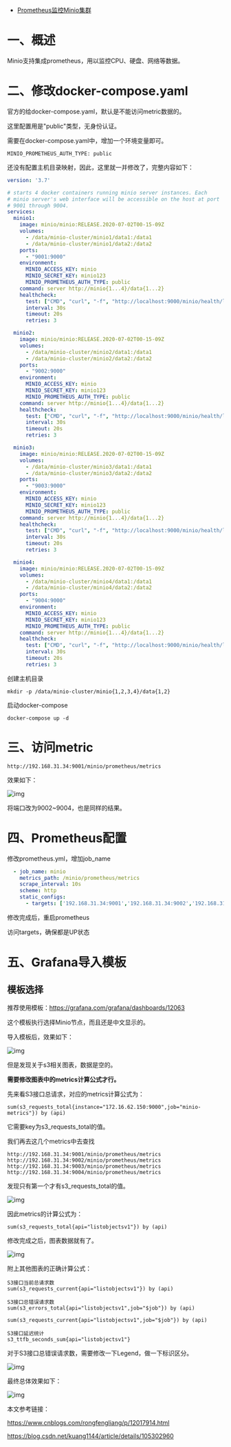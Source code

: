 - [Prometheus监控Minio集群](https://www.cnblogs.com/xiao987334176/p/13259257.html)



# 一、概述

Minio支持集成prometheus，用以监控CPU、硬盘、网络等数据。

# 二、修改docker-compose.yaml

官方的给docker-compose.yaml，默认是不能访问metric数据的。

这里配置用是"public"类型，无身份认证。

需要在docker-compose.yaml中，增加一个环境变量即可。

```
MINIO_PROMETHEUS_AUTH_TYPE: public
```

还没有配置主机目录映射，因此，这里就一并修改了，完整内容如下：

```yaml
version: '3.7'

# starts 4 docker containers running minio server instances. Each
# minio server's web interface will be accessible on the host at port
# 9001 through 9004.
services:
  minio1:
    image: minio/minio:RELEASE.2020-07-02T00-15-09Z
    volumes:
      - /data/minio-cluster/minio1/data1:/data1
      - /data/minio-cluster/minio1/data2:/data2
    ports:
      - "9001:9000"
    environment:
      MINIO_ACCESS_KEY: minio
      MINIO_SECRET_KEY: minio123
      MINIO_PROMETHEUS_AUTH_TYPE: public
    command: server http://minio{1...4}/data{1...2}
    healthcheck:
      test: ["CMD", "curl", "-f", "http://localhost:9000/minio/health/live"]
      interval: 30s
      timeout: 20s
      retries: 3

  minio2:
    image: minio/minio:RELEASE.2020-07-02T00-15-09Z
    volumes:
      - /data/minio-cluster/minio2/data1:/data1
      - /data/minio-cluster/minio2/data2:/data2
    ports:
      - "9002:9000"
    environment:
      MINIO_ACCESS_KEY: minio
      MINIO_SECRET_KEY: minio123
      MINIO_PROMETHEUS_AUTH_TYPE: public
    command: server http://minio{1...4}/data{1...2}
    healthcheck:
      test: ["CMD", "curl", "-f", "http://localhost:9000/minio/health/live"]
      interval: 30s
      timeout: 20s
      retries: 3

  minio3:
    image: minio/minio:RELEASE.2020-07-02T00-15-09Z
    volumes:
      - /data/minio-cluster/minio3/data1:/data1
      - /data/minio-cluster/minio3/data2:/data2
    ports:
      - "9003:9000"
    environment:
      MINIO_ACCESS_KEY: minio
      MINIO_SECRET_KEY: minio123
      MINIO_PROMETHEUS_AUTH_TYPE: public
    command: server http://minio{1...4}/data{1...2}
    healthcheck:
      test: ["CMD", "curl", "-f", "http://localhost:9000/minio/health/live"]
      interval: 30s
      timeout: 20s
      retries: 3

  minio4:
    image: minio/minio:RELEASE.2020-07-02T00-15-09Z
    volumes:
      - /data/minio-cluster/minio4/data1:/data1
      - /data/minio-cluster/minio4/data2:/data2
    ports:
      - "9004:9000"
    environment:
      MINIO_ACCESS_KEY: minio
      MINIO_SECRET_KEY: minio123
      MINIO_PROMETHEUS_AUTH_TYPE: public
    command: server http://minio{1...4}/data{1...2}
    healthcheck:
      test: ["CMD", "curl", "-f", "http://localhost:9000/minio/health/live"]
      interval: 30s
      timeout: 20s
      retries: 3
```

创建主机目录

```
mkdir -p /data/minio-cluster/minio{1,2,3,4}/data{1,2}
```

 

启动docker-compose

```
docker-compose up -d
```

# 三、访问metric

```
http://192.168.31.34:9001/minio/prometheus/metrics
```

效果如下：

![img](https://img2020.cnblogs.com/blog/1341090/202007/1341090-20200707100645376-383529363.png)

将端口改为9002~9004，也是同样的结果。

# 四、Prometheus配置

修改prometheus.yml，增加job_name

```yaml
  - job_name: minio
    metrics_path: /minio/prometheus/metrics
    scrape_interval: 10s
    scheme: http
    static_configs:
      - targets: ['192.168.31.34:9001','192.168.31.34:9002','192.168.31.34:9003','192.168.31.34:9004']
```

修改完成后，重启prometheus

 

访问targets，确保都是UP状态

# 五、Grafana导入模板

## 模板选择

推荐使用模板：https://grafana.com/grafana/dashboards/12063

这个模板执行选择Minio节点，而且还是中文显示的。

导入模板后，效果如下：

![img](https://img2020.cnblogs.com/blog/1341090/202007/1341090-20200707101455166-1462234778.png)

但是发现关于s3相关图表，数据是空的。

**需要修改图表中的metrics计算公式才行。**

先来看S3接口总请求，对应的metrics计算公式为：

```
sum(s3_requests_total{instance="172.16.62.150:9000",job="minio-metrics"}) by (api)
```

它需要key为s3_requests_total的值。

 

我们再去这几个metrics中去查找

```
http://192.168.31.34:9001/minio/prometheus/metrics
http://192.168.31.34:9002/minio/prometheus/metrics
http://192.168.31.34:9003/minio/prometheus/metrics
http://192.168.31.34:9004/minio/prometheus/metrics
```

 

发现只有第一个才有s3_requests_total的值。

![img](https://img2020.cnblogs.com/blog/1341090/202007/1341090-20200707131207907-875410709.png)

 

因此metrics的计算公式为：

```
sum(s3_requests_total{api="listobjectsv1"}) by (api)
```

修改完成之后，图表数据就有了。

![img](https://img2020.cnblogs.com/blog/1341090/202007/1341090-20200707134329293-1447220990.png)

 

附上其他图表的正确计算公式：

```
S3接口当前总请求数
sum(s3_requests_current{api="listobjectsv1"}) by (api)

S3接口总错误请求数
sum(s3_errors_total{api="listobjectsv1",job="$job"}) by (api)

sum(s3_requests_current{api="listobjectsv1",job="$job"}) by (api)

S3接口延迟统计
s3_ttfb_seconds_sum{api="listobjectsv1"}
```

 

对于S3接口总错误请求数，需要修改一下Legend，做一下标识区分。

![img](https://img2020.cnblogs.com/blog/1341090/202007/1341090-20200707134848797-1305342582.png)

 

最终总体效果如下：

![img](https://img2020.cnblogs.com/blog/1341090/202007/1341090-20200707135230980-179388741.png)

 

本文参考链接：

https://www.cnblogs.com/rongfengliang/p/12017914.html

https://blog.csdn.net/kuang1144/article/details/105302960